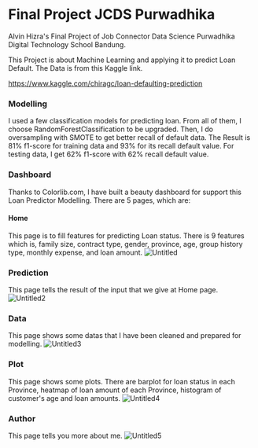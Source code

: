 # Final Project JCDS Purwadhika
Alvin Hizra's Final Project of Job Connector Data Science Purwadhika Digital Technology School Bandung.

This Project is about Machine Learning and applying it to predict Loan Default. The Data is from this Kaggle link.

https://www.kaggle.com/chiragc/loan-defaulting-prediction

### Modelling
I used a few classification models for predicting loan. From all of them, I choose RandomForestClassification to be upgraded.
Then, I do oversampling with SMOTE to get better recall of default data. The Result is 81% f1-score for training data and 93%
for its recall default value. For testing data, I get 62% f1-score with 62% recall default value.

### Dashboard
Thanks to Colorlib.com, I have built a beauty dashboard for support this Loan Predictor Modelling. There are 5 pages, which are:

#### Home
This page is to fill features for predicting Loan status. There is 9 features which is, family size, contract type, gender, 
province, age, group history type, monthly expense, and loan amount.
![Untitled](https://user-images.githubusercontent.com/60774740/81801257-51234b80-953e-11ea-8c00-9d0aedb2032b.png)

### Prediction
This page tells the result of the input that we give at Home page.
![Untitled2](https://user-images.githubusercontent.com/60774740/81801524-c3942b80-953e-11ea-978a-873ab88a2c92.png)

### Data
This page shows some datas that I have been cleaned and prepared for modelling.
![Untitled3](https://user-images.githubusercontent.com/60774740/81801784-24bbff00-953f-11ea-9990-1d34e9006edb.png)

### Plot
This page shows some plots. There are barplot for loan status in each Province, heatmap of loan amount of each Province,
histogram of customer's age and loan amounts.
![Untitled4](https://user-images.githubusercontent.com/60774740/81801792-28e81c80-953f-11ea-977b-3563b151b41e.png)

### Author
This page tells you more about me.
![Untitled5](https://user-images.githubusercontent.com/60774740/81801805-2d143a00-953f-11ea-9941-a919c7605071.png)

